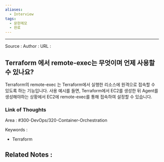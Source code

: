 ```yaml
---
aliases:
  - Interview
tags:
  - 문헌메모
  - 완료
---
```



---


Source :
Author : 
URL :

## Terraform 에서 remote-exec는 무엇이며 언제 사용할 수 있나요?
Terraform의 remote-exec 는 Terraform에서 실행한 리소스에 원격으로 접속할 수 있도록 하는 기능입니다. 사용 예시를 들면, Terraform에서 EC2를 생성한 뒤 Agent를 생성해야하는 상황에서 EC2에 remote-exec를 통해 접속하여 설정할 수 있습니다.

### Link of Thoughts
Area : #300-DevOps/320-Container-Orchestration 

Keywords :
- Terraform

Related Notes : 
- 